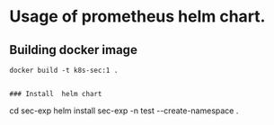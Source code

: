 # Usage of  prometheus helm chart.


## Building docker image 
```
docker build -t k8s-sec:1 .
```

```

### Install  helm chart
```
cd sec-exp
helm install sec-exp -n test --create-namespace .
```

